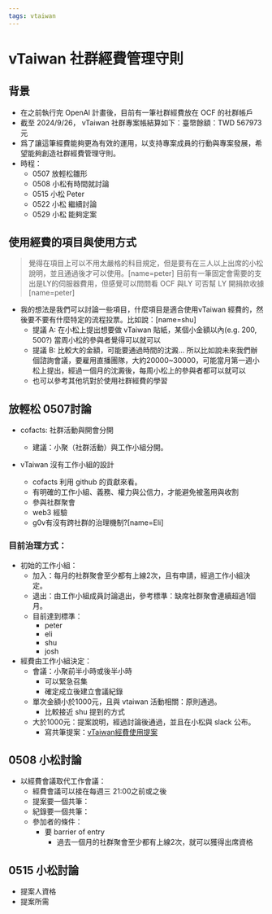 ```yaml
---
tags: vtaiwan
---
```

# vTaiwan 社群經費管理守則

## 背景
- 在之前執行完 OpenAI 計畫後，目前有一筆社群經費放在 OCF 的社群帳戶
- 截至 2024/9/26， vTaiwan 社群專案帳結算如下：臺幣餘額：TWD 567973 元
- 爲了讓這筆經費能夠更為有效的運用，以支持專案成員的行動與專案發展，希望能夠創造社群經費管理守則。
- 時程：
    - 0507 放輕松雛形
    - 0508 小松有時間就討論
    - 0515 小松 Peter
    - 0522 小松 繼續討論
    - 0529 小松 能夠定案

## 使用經費的項目與使用方式
> 覺得在項目上可以不用太嚴格的科目規定，但是要有在三人以上出席的小松說明，並且通過後才可以使用。[name=peter]
> 目前有一筆固定會需要的支出是LY的伺服器費用，但感覺可以問問看 OCF 與LY 可否幫 LY 開捐款收據[name=peter]

- 我的想法是我們可以討論一些項目，什麼項目是適合使用vTaiwan  經費的，然後要不要有什麼特定的流程投票。比如說：[name=shu]
    - 提議 A: 在小松上提出想要做 vTaiwan 貼紙，某個小金額以內(e.g. 200, 500?) 當周小松的參與者覺得可以就可以
    - 提議 B: 比較大的金額，可能要通過時間的沈澱... 所以比如說未來我們辦個諮詢會議，要雇用直播團隊，大約20000~30000，可能當月第一週小松上提出，經過一個月的沈澱後，每周小松上的參與者都可以就可以 
   - 也可以參考其他坑對於使用社群經費的學習 

## 放輕松 0507討論

- cofacts: 社群活動與開會分開
    - 建議：小聚（社群活動）與工作小組分開。

- vTaiwan 沒有工作小組的設計
    - cofacts 利用 github 的貢獻來看。
    - 有明確的工作小組、義務、權力與公信力，才能避免被濫用與收割
    - 參與社群聚會
    - web3 經驗
    - g0v有沒有跨社群的治理機制?[name=Eli]

### 目前治理方式：
- 初始的工作小組：
    - 加入：每月的社群聚會至少都有上線2次，且有申請，經過工作小組決定。
    - 退出：由工作小組成員討論退出，參考標準：缺席社群聚會連續超過1個月。
    - 目前達到標準：
        - peter
        - eli 
        - shu 
        - josh 
- 經費由工作小組決定：
    - 會議：小聚前半小時或後半小時
        - 可以緊急召集
        - 確定成立後建立會議紀錄
    - 單次金額小於1000元，且與 vtaiwan 活動相關：原則通過。
        - 比較接近 shu 提到的方式
    - 大於1000元：提案說明，經過討論後通過，並且在小松與 slack 公布。
        - 寫共筆提案：[vTaiwan經費使用提案](/E9Fzy6UyRh-0fMCdE0oPJw)

## 0508 小松討論
- 以經費會議取代工作會議：
    - 經費會議可以接在每週三 21:00之前或之後
    - 提案要一個共筆：
    - 紀錄要一個共筆：
    - 參加者的條件：
        - 要 barrier of entry 
            - 過去一個月的社群聚會至少都有上線2次，就可以獲得出席資格


## 0515 小松討論
- 提案人資格
- 提案所需
